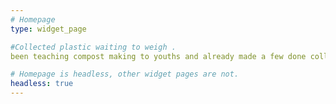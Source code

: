 ```yaml
---
# Homepage
type: widget_page 

#Collected plastic waiting to weigh .
been teaching compost making to youths and already made a few done collecting plastic waiting to weigh and issue with tokens.

# Homepage is headless, other widget pages are not.
headless: true
---
```

